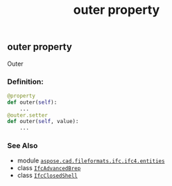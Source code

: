 ﻿---
title: outer property
second_title: Aspose.CAD for Python via .NET API References
description: 
type: docs
weight: 40
url: /aspose.cad.fileformats.ifc.ifc4.entities/ifcadvancedbrep/outer/
is_root: false
---

## outer property


Outer
### Definition:
```python
@property
def outer(self):
    ...
@outer.setter
def outer(self, value):
    ...
```

### See Also
* module [`aspose.cad.fileformats.ifc.ifc4.entities`](../../)
* class [`IfcAdvancedBrep`](/cad/python-net/aspose.cad.fileformats.ifc.ifc4.entities/ifcadvancedbrep)
* class [`IfcClosedShell`](/cad/python-net/aspose.cad.fileformats.ifc.ifc4.entities/ifcclosedshell)
